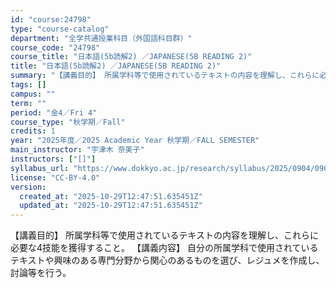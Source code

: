 ```yaml
---
id: "course:24798"
type: "course-catalog"
department: "全学共通授業科目（外国語科目群）"
course_code: "24798"
course_title: "日本語(5b読解2) ／JAPANESE(5B READING 2)"
title: "日本語(5b読解2) ／JAPANESE(5B READING 2)"
summary: "【講義目的】 所属学科等で使用されているテキストの内容を理解し、これらに必要な4技能を獲得すること。 【講義内容】 自分の所属学科で使用されているテキストや興味のある専門分野から関心のあるものを選び、レジュメを作成し、討論等を行う。"
tags: []
campus: ""
term: ""
period: "金4／Fri 4"
course_type: "秋学期／Fall"
credits: 1
year: "2025年度／2025 Academic Year 秋学期／FALL SEMESTER"
main_instructor: "宇津木 奈美子"
instructors: ["[]"]
syllabus_url: "https://www.dokkyo.ac.jp/research/syllabus/2025/0904/0904_24798_ja_JP.html"
license: "CC-BY-4.0"
version:
  created_at: "2025-10-29T12:47:51.635451Z"
  updated_at: "2025-10-29T12:47:51.635451Z"
---
```

【講義目的】 所属学科等で使用されているテキストの内容を理解し、これらに必要な4技能を獲得すること。 【講義内容】 自分の所属学科で使用されているテキストや興味のある専門分野から関心のあるものを選び、レジュメを作成し、討論等を行う。

